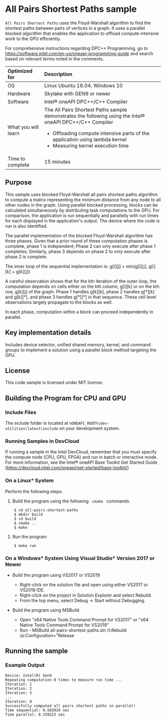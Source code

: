  # All Pairs Shortest Paths sample
`All Pairs Shortest Paths` uses the Floyd-Warshall algorithm to find the shortest paths between pairs of vertices in a graph. It uses a parallel blocked algorithm that enables the application to offload compute intensive work to the GPU efficiently.

For comprehensive instructions regarding DPC++ Programming, go to https://software.intel.com/en-us/oneapi-programming-guide and search based on relevant terms noted in the comments.

| Optimized for                     | Description
|:---                               |:---
| OS                                | Linux Ubuntu 18.04, Windows 10
| Hardware                          | Skylake with GEN9 or newer
| Software                          | Intel&reg; oneAPI DPC++/C++ Compiler
| What you will learn               | The All Pairs Shortest Paths sample demonstrates the following using the Intel&reg; oneAPI DPC++/C++ Compiler <ul><li>Offloading compute intensive parts of the application using lambda kernel</li><li>Measuring kernel execution time</li></ul>
| Time to complete                  | 15 minutes


## Purpose
This sample uses blocked Floyd-Warshall all pairs shortest paths algorithm to compute a matrix representing the minimum distance from any node to all other nodes in the graph. Using parallel blocked processing, blocks can be calculated simultaneously by distributing task computations to the GPU. For comparison, the application is run sequentially and parallelly with run times for each displayed in the application's output. The device where the code is run is also identified.

The parallel implementation of the blocked Floyd-Warshall algorithm has three phases. Given that a prior round of these computation phases is complete, phase 1 is independent; Phase 2 can only execute after phase 1 completes; Similarly, phase 3 depends on phase 2 to only execute after phase 2 is complete.

The inner loop of the sequential implementation is:
  g[i][j] = min(g[i][j], g[i][k] + g[k][j])

A careful observation shows that for the kth iteration of the outer loop, the computation depends on cells either on the kth column, g[i][k] or on the kth row, g[k][j] of the graph. Phase 1 handles g[k][k], phase 2 handles g[\*][k] and g[k][\*], and phase 3 handles g[\*][\*] in that sequence. These cell level observations largely propagate to the blocks as well. 

In each phase, computation within a block can proceed independently in parallel. 


## Key implementation details
Includes device selector, unified shared memory, kernel, and command groups to implement a solution using a parallel block method targeting the GPU. 


## License  
This code sample is licensed under MIT license. 


## Building the Program for CPU and GPU

### Include Files
The include folder is located at `%ONEAPI_ROOT%\dev-utilities\latest\include` on your development system.

### Running Samples in DevCloud
If running a sample in the Intel DevCloud, remember that you must specify the compute node (CPU, GPU, FPGA) and run in batch or interactive mode. For more information, see the Intel&reg; oneAPI Base Toolkit Get Started Guide (https://devcloud.intel.com/oneapi/get-started/base-toolkit/)

### On a Linux* System

Perform the following steps:

1.  Build the program using the following <code> cmake </code> commands.
```
    $ cd all-pairs-shortest-paths
    $ mkdir build
    $ cd build
    $ cmake ..
    $ make
```

2.  Run the program <br>
```
    $ make run

```

### On a Windows* System Using Visual Studio* Version 2017 or Newer
- Build the program using VS2017 or VS2019
    - Right-click on the solution file and open using either VS2017 or VS2019 IDE.
    - Right-click on the project in Solution Explorer and select Rebuild.
    - From the top menu, select Debug -> Start without Debugging.

- Build the program using MSBuild
     - Open "x64 Native Tools Command Prompt for VS2017" or "x64 Native Tools Command Prompt for VS2019"
     - Run - MSBuild all-pairs-shortest-paths.sln /t:Rebuild /p:Configuration="Release

## Running the sample

### Example Output
```
Device: Intel(R) Gen9
Repeating computation 8 times to measure run time ...
Iteration: 1
Iteration: 2
Iteration: 3
...
Iteration: 8
Successfully computed all pairs shortest paths in parallel!
Time sequential: 0.583029 sec
Time parallel: 0.159223 sec

```
